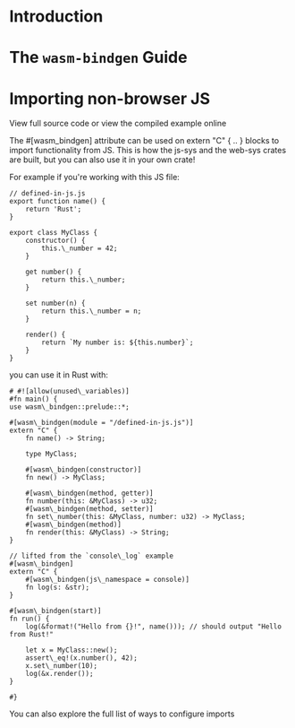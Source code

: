 # Introduction

# The `wasm-bindgen` Guide

# Importing non-browser JS

View full source code or view the compiled example online

The #[wasm\_bindgen] attribute can be used on extern "C" { .. } blocks to import
functionality from JS. This is how the js-sys and the web-sys crates are
built, but you can also use it in your own crate!

For example if you're working with this JS file:

```
// defined-in-js.js
export function name() {
    return 'Rust';
}

export class MyClass {
    constructor() {
        this.\_number = 42;
    }

    get number() {
        return this.\_number;
    }

    set number(n) {
        return this.\_number = n;
    }

    render() {
        return `My number is: ${this.number}`;
    }
}
```

you can use it in Rust with:

```
# #![allow(unused\_variables)]
#fn main() {
use wasm\_bindgen::prelude::*;

#[wasm\_bindgen(module = "/defined-in-js.js")]
extern "C" {
    fn name() -> String;

    type MyClass;

    #[wasm\_bindgen(constructor)]
    fn new() -> MyClass;

    #[wasm\_bindgen(method, getter)]
    fn number(this: &MyClass) -> u32;
    #[wasm\_bindgen(method, setter)]
    fn set\_number(this: &MyClass, number: u32) -> MyClass;
    #[wasm\_bindgen(method)]
    fn render(this: &MyClass) -> String;
}

// lifted from the `console\_log` example
#[wasm\_bindgen]
extern "C" {
    #[wasm\_bindgen(js\_namespace = console)]
    fn log(s: &str);
}

#[wasm\_bindgen(start)]
fn run() {
    log(&format!("Hello from {}!", name())); // should output "Hello from Rust!"

    let x = MyClass::new();
    assert\_eq!(x.number(), 42);
    x.set\_number(10);
    log(&x.render());
}

#}
```

You can also explore the full list of ways to configure imports